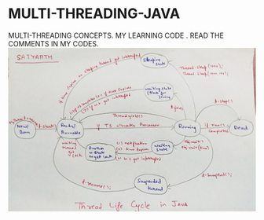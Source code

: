 # MULTI-THREADING-JAVA
MULTI-THREADING CONCEPTS.
MY LEARNING CODE .
READ THE COMMENTS IN MY CODES.
![picture](https://raw.githubusercontent.com/Satyarth007/MULTI-THREADING-JAVA/main/thread%20life%20cycle.jpg)
